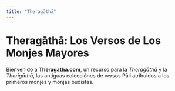```yaml
---
title: "Theragāthā"
---
```


# Theragāthā: Los Versos de Los Monjes Mayores

Bienvenido a **Theragatha.com**, un recurso para la *Theragāthā* y la *Therīgāthā*, las antiguas colecciónes de versos Pāli atribuidos a los primeros monjes y monjas budistas.


